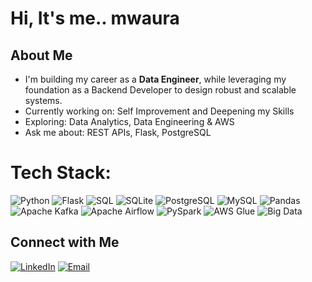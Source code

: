 #  Hi, It's me.. mwaura

## About Me
-  I'm building my career as a **Data Engineer**, while leveraging my foundation as a Backend Developer to design robust and scalable systems.
-  Currently working on: Self Improvement and Deepening my Skills
-  Exploring: Data Analytics, Data Engineering & AWS
-  Ask me about: REST APIs, Flask, PostgreSQL


# Tech Stack:

![Python](https://img.shields.io/badge/Python-grey?style=for-the-badge&logo=python&logoColor=white) 
![Flask](https://img.shields.io/badge/Flask-grey?style=for-the-badge&logo=flask&logoColor=white) 
![SQL](https://img.shields.io/badge/SQL-grey?style=for-the-badge&logo=database&logoColor=white) 
![SQLite](https://img.shields.io/badge/SQLite-grey?style=for-the-badge&logo=sqlite&logoColor=white) 
![PostgreSQL](https://img.shields.io/badge/PostgreSQL-grey?style=for-the-badge&logo=postgresql&logoColor=white) 
![MySQL](https://img.shields.io/badge/MySQL-grey?style=for-the-badge&logo=mysql&logoColor=white) 
![Pandas](https://img.shields.io/badge/Pandas-grey?style=for-the-badge&logo=pandas&logoColor=white) 
![Apache Kafka](https://img.shields.io/badge/Kafka-grey?style=for-the-badge&logo=apache-kafka&logoColor=white) 
![Apache Airflow](https://img.shields.io/badge/Airflow-grey?style=for-the-badge&logo=apache-airflow&logoColor=white) 
![PySpark](https://img.shields.io/badge/PySpark-grey?style=for-the-badge&logo=apachespark&logoColor=white) 
![AWS Glue](https://img.shields.io/badge/AWS%20Glue-grey?style=for-the-badge&logo=amazon-aws&logoColor=white) 
![Big Data](https://img.shields.io/badge/Big%20Data-grey?style=for-the-badge&logo=databricks&logoColor=white)




## Connect with Me

[![LinkedIn](https://img.shields.io/badge/LinkedIn-0A66C2?style=for-the-badge&logo=linkedin&logoColor=white)](https://www.linkedin.com/in/mwaura-mwangi-57805382/) 
[![Email](https://img.shields.io/badge/Gmail-D14836?style=for-the-badge&logo=gmail&logoColor=white)](mailto:dev.mwauramwangi@gmail.com)
